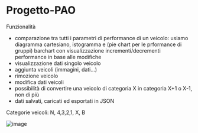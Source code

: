 # Progetto-PAO

Funzionalità
- comparazione tra tutti i parametri di performance di un veicolo: usiamo diagramma cartesiano, istogramma e (pie chart per le prformance di gruppi) barchart con visualizzazione incrementi/decrementi performance in base alle modifiche
- visualizzazione dati singolo veicolo
- aggiunta veicoli (immagini, dati...)
- rimozione veicolo
- modifica dati veicoli
- possibilità di convertire una veicolo di categoria X in categoria X+1 o X-1, non di più
- dati salvati, caricati ed esportati in JSON


Categorie veicoli: N, 4,3,2,1, X, B

![image](https://user-images.githubusercontent.com/93330631/205664281-8f6cfce4-dcc3-4e67-9da5-ed13c620244a.png)
